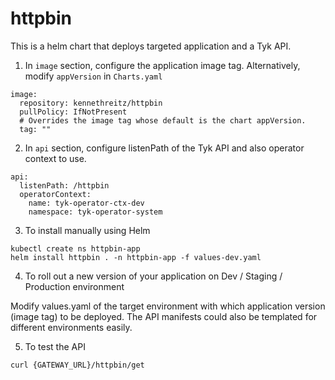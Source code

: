 # httpbin

This is a helm chart that deploys targeted application and a Tyk API.

1. In `image` section, configure the application image tag. Alternatively, modify `appVersion` in `Charts.yaml`
```
image:
  repository: kennethreitz/httpbin
  pullPolicy: IfNotPresent
  # Overrides the image tag whose default is the chart appVersion.
  tag: ""
```

2. In `api` section, configure listenPath of the Tyk API and also operator context to use.
```
api:
  listenPath: /httpbin
  operatorContext:
    name: tyk-operator-ctx-dev
    namespace: tyk-operator-system

```

3. To install manually using Helm
```
kubectl create ns httpbin-app
helm install httpbin . -n httpbin-app -f values-dev.yaml
```

4. To roll out a new version of your application on Dev / Staging / Production environment

Modify values.yaml of the target environment with which application version (image tag) to be deployed. The API manifests could also be templated for different environments easily.

5. To test the API
```
curl {GATEWAY_URL}/httpbin/get
```
